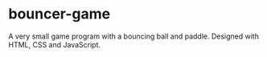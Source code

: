 # bouncer-game
A very small game program with a bouncing ball and paddle. Designed with HTML, CSS and JavaScript.
